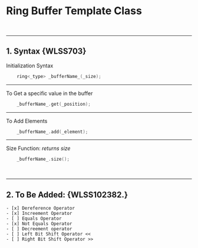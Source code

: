 # Ring Buffer Template Class
<br />

---
## 1. Syntax {WLSS703}

Initialization Syntax 
```cpp
    ring<_type> _bufferName_(_size);
```

---

To Get a specific value in the buffer
```cpp
    _bufferName_.get(_position);
```

---

To Add Elements
```cpp
    _bufferName_.add(_element);
```

---

Size Function:  *returns size*

```cpp
    _bufferName_.size();
```
<br />


---
## 2. To Be Added: {WLSS102382.}
    - [x] Dereference Operator
    - [x] Increement Operator
    - [ ] Equals Operator
    - [x] Not Equals Operator
    - [ ] Decreement operator
    - [ ] Left Bit Shift Operator <<
    - [ ] Right Bit Shift Operator >>